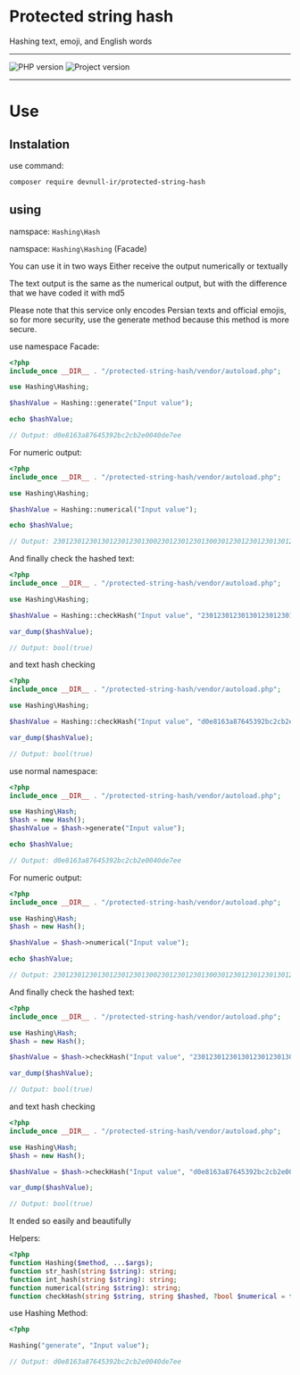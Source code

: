 
# Protected string hash

Hashing text, emoji, and English words

---



![PHP version](https://img.shields.io/badge/php%20version->=7.4-orange)
![Project version](https://img.shields.io/badge/Project%20version-1.0-orange)


---

# Use

## Instalation

use command:
```bash
composer require devnull-ir/protected-string-hash
```

## using

namspace: `Hashing\Hash`

namspace: `Hashing\Hashing` (Facade)


You can use it in two ways
Either receive the output numerically or textually


The text output is the same as the numerical output, but with the difference that we have coded it with md5


Please note that this service only encodes Persian texts and official emojis, so for more security, use the generate method because this method is more secure.

use namespace Facade:
```php
<?php
include_once __DIR__ . "/protected-string-hash/vendor/autoload.php";

use Hashing\Hashing;

$hashValue = Hashing::generate("Input value");

echo $hashValue;

// Output: d0e8163a87645392bc2cb2e0040de7ee
```

For numeric output:


```php
<?php
include_once __DIR__ . "/protected-string-hash/vendor/autoload.php";

use Hashing\Hashing;

$hashValue = Hashing::numerical("Input value");

echo $hashValue;

// Output: 23012301230130123012301300230123012301300301230123012301301230123012301301230123012301300301230123012301301230123013012301230123013002301230123013003012301230123013002301230123013003012301230123013013012301230123013002301230130023012301230130030123012301230130023012301230130023012301230130030123012301230130123012301230130030123012301230130023012301230130030123012301230130123012301230130030123012301230130123012301230130023012301230130030123012301230130023012301300

```

And finally check the hashed text:

```php
<?php
include_once __DIR__ . "/protected-string-hash/vendor/autoload.php";

use Hashing\Hashing;

$hashValue = Hashing::checkHash("Input value", "23012301230130123012301300230123012301300301230123012301301230123012301301230123012301300301230123012301301230123013012301230123013002301230123013003012301230123013002301230123013003012301230123013013012301230123013002301230130023012301230130030123012301230130023012301230130023012301230130030123012301230130123012301230130030123012301230130023012301230130030123012301230130123012301230130030123012301230130123012301230130023012301230130030123012301230130023012301300", true);

var_dump($hashValue);

// Output: bool(true)
```


and text hash checking

```php
<?php
include_once __DIR__ . "/protected-string-hash/vendor/autoload.php";

use Hashing\Hashing;

$hashValue = Hashing::checkHash("Input value", "d0e8163a87645392bc2cb2e0040de7ee");

var_dump($hashValue);

// Output: bool(true)
```


use normal namespace:
```php
<?php
include_once __DIR__ . "/protected-string-hash/vendor/autoload.php";

use Hashing\Hash;
$hash = new Hash();
$hashValue = $hash->generate("Input value");

echo $hashValue;

// Output: d0e8163a87645392bc2cb2e0040de7ee
```

For numeric output:


```php
<?php
include_once __DIR__ . "/protected-string-hash/vendor/autoload.php";

use Hashing\Hash;
$hash = new Hash();

$hashValue = $hash->numerical("Input value");

echo $hashValue;

// Output: 23012301230130123012301300230123012301300301230123012301301230123012301301230123012301300301230123012301301230123013012301230123013002301230123013003012301230123013002301230123013003012301230123013013012301230123013002301230130023012301230130030123012301230130023012301230130023012301230130030123012301230130123012301230130030123012301230130023012301230130030123012301230130123012301230130030123012301230130123012301230130023012301230130030123012301230130023012301300

```

And finally check the hashed text:

```php
<?php
include_once __DIR__ . "/protected-string-hash/vendor/autoload.php";

use Hashing\Hash;
$hash = new Hash();

$hashValue = $hash->checkHash("Input value", "23012301230130123012301300230123012301300301230123012301301230123012301301230123012301300301230123012301301230123013012301230123013002301230123013003012301230123013002301230123013003012301230123013013012301230123013002301230130023012301230130030123012301230130023012301230130023012301230130030123012301230130123012301230130030123012301230130023012301230130030123012301230130123012301230130030123012301230130123012301230130023012301230130030123012301230130023012301300", true);

var_dump($hashValue);

// Output: bool(true)
```


and text hash checking

```php
<?php
include_once __DIR__ . "/protected-string-hash/vendor/autoload.php";

use Hashing\Hash;
$hash = new Hash();

$hashValue = $hash->checkHash("Input value", "d0e8163a87645392bc2cb2e0040de7ee");

var_dump($hashValue);

// Output: bool(true)
```


It ended so easily and beautifully


Helpers:
```php
<?php
function Hashing($method, ...$args);
function str_hash(string $string): string;
function int_hash(string $string): string;
function numerical(string $string): string;
function checkHash(string $string, string $hashed, ?bool $numerical = false): bool;
```

use Hashing Method:


```php
<?php

Hashing("generate", "Input value");

// Output: d0e8163a87645392bc2cb2e0040de7ee


```

